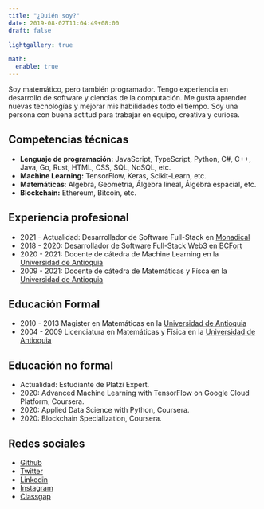 ```yaml
---
title: "¿Quién soy?"
date: 2019-08-02T11:04:49+08:00
draft: false

lightgallery: true

math:
  enable: true
---
```


Soy matemático, pero también programador. Tengo experiencia en desarrollo de software y ciencias de la computación. Me gusta aprender nuevas tecnologías y mejorar mis habilidades todo el tiempo. Soy una persona con buena actitud para trabajar en equipo, creativa y curiosa.

## Competencias técnicas

* **Lenguaje de programación:** JavaScript, TypeScript, Python, C#, C++, Java, Go, Rust, HTML, CSS, SQL, NoSQL, etc.
* **Machine Learning:** TensorFlow, Keras, Scikit-Learn, etc.
* **Matemáticas**: Algebra, Geometría, Álgebra lineal, Álgebra espacial, etc.
* **Blockchain:** Ethereum, Bitcoin, etc.

## Experiencia profesional

* 2021 - Actualidad: Desarrollador de Software Full-Stack en [Monadical](https://monadical.com)
* 2018 - 2020: Desarrollador de Software Full-Stack Web3 en [BCFort](https://www.bcfort.com/)
* 2020 - 2021: Docente de cátedra de Machine Learning en la [Universidad de Antioquia](https://www.udea.edu.co/)
* 2009 - 2021: Docente de cátedra de Matemáticas y Físca en la [Universidad de Antioquia](https://www.udea.edu.co/)

## Educación Formal

* 2010 - 2013 Magister en Matemáticas en la [Universidad de Antioquia](https://www.udea.edu.co/)
* 2004 - 2009 Licenciatura en Matemáticas y Física en la [Universidad de Antioquia](https://www.udea.edu.co/)

## Educación no formal

* Actualidad: Estudiante de Platzi Expert.
* 2020: Advanced Machine Learning with TensorFlow on Google Cloud Platform, Coursera.
* 2020: Applied Data Science with Python, Coursera.
* 2020: Blockchain Specialization, Coursera.

## Redes sociales

  * [Github](https://github.com/asanchezyali)
  * [Twitter](https://twitter.com/asanchezyali)
  * [Linkedin](https://www.linkedin.com/in/asanchezyali/)
  * [Instagram](https://www.instagram.com/asanchezyali/)
  * [Classgap](https://www.classgap.com/es-co/tutor/alejandro-sanchez-yali)